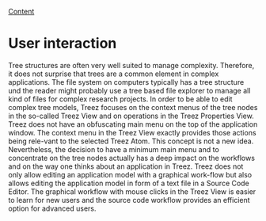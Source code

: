 [Content](../README.md)

# User interaction

Tree structures are often very well suited to manage complexity. Therefore, it does not surprise that trees are a common element in complex applications. The file system on computers typically has a tree structure und the reader might probably use a tree based file explorer to manage all kind of files for complex research projects. 
In order to be able to edit complex tree models, Treez focuses on the context menus of the tree nodes in the so-called Treez View and on operations in the Treez Properties View. Treez does not have an obfuscating main menu on the top of the application window. 
The context menu in the Treez View exactly provides those actions being rele-vant to the selected Treez Atom. This concept is not a new idea. Nevertheless, the decision to have a minimum main menu and to concentrate on the tree nodes actually has a deep impact on the workflows and on the way one thinks about an application in Treez.
Treez does not only allow editing an application model with a graphical work-flow but also allows editing the application model in form of a text file in a Source Code Editor. 
The graphical workflow with mouse clicks in the Treez View is easier to learn for new users and the source code workflow provides an efficient option for advanced users.
